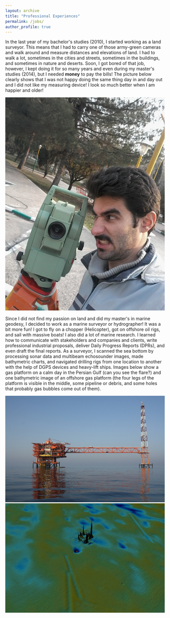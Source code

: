 ```yaml
---
layout: archive
title: "Professional Experiences"
permalink: /jobs/
author_profile: true
---
```


In the last year of my bachelor's studies (2010), I started working as a land surveyor. This means that I had to carry one of those army-green cameras and walk around and measure distances and elevations of land. I had to walk a lot, sometimes in the cities and streets, sometimes in the buildings, and sometimes in nature and deserts. Soon, I got bored of that job, however, I kept doing it for so many years and even during my master's studies (2014), but I needed **money** to pay the bills! The picture below clearly shows that I was not happy doing the same thing day in and day out and I did not like my measuring device! I look so much better when I am happier and older!

![surveying](/images/Surveying.jpg)

Since I did not find my passion on land and did my master's in marine geodesy, I decided to work as a marine surveyor or hydrographer! It was a bit more fun! I got to fly on a chopper (Helicopter), got on offshore oil rigs, and sail with massive boats! I also did a lot of marine research. I learned how to communicate with stakeholders and companies and clients, write professional industrial proposals, deliver Daily Progress Reports (DPRs), and even draft the final reports. As a surveyor, I scanned the sea bottom by processing sonar data and multibeam echosounder images, made bathymetric charts, and navigated drilling rigs from one location to another with the help of DGPS devices and heavy-lift ships. Images below show a gas platform on a calm day in the Persian Gulf (can you see the flare?) and one bathymetric image of an offshore gas platform (the four legs of the platform is visible in the middle, some pipeline or debris, and some holes that probably gas bubbles come out of them).

![surveying](/images/Rig.jpg)
![bathy](/images/Bathy.jpg)
